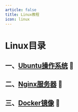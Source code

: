 ```yaml
---
article: false
title: Linux教程
icon: linux
---
```


# Linux目录

## 一、[Ubuntu操作系统](/linux/1、Ubuntu/)  :clown_face:

## 二、[Nginx服务器](/linux/2、Nginx/)  :clown_face:

## 三、[Docker镜像](/linux/3、Docker/)  :clown_face: